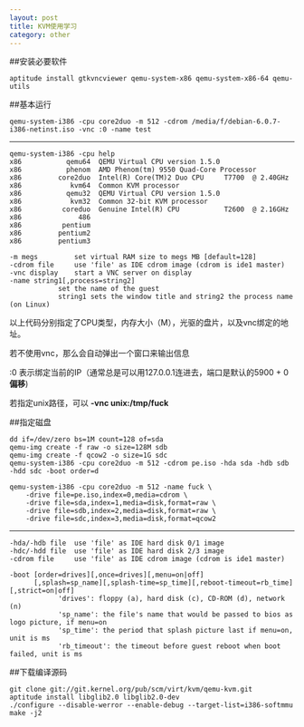 ```yaml
---
layout: post
title: KVM使用学习
category: other
---
```


##安装必要软件

	aptitude install gtkvncviewer qemu-system-x86 qemu-system-x86-64 qemu-utils

##基本运行

	qemu-system-i386 -cpu core2duo -m 512 -cdrom /media/f/debian-6.0.7-i386-netinst.iso -vnc :0 -name test

---

	qemu-system-i386 -cpu help
	x86           qemu64  QEMU Virtual CPU version 1.5.0                  
	x86           phenom  AMD Phenom(tm) 9550 Quad-Core Processor         
	x86         core2duo  Intel(R) Core(TM)2 Duo CPU     T7700  @ 2.40GHz 
	x86            kvm64  Common KVM processor                            
	x86           qemu32  QEMU Virtual CPU version 1.5.0                  
	x86            kvm32  Common 32-bit KVM processor                     
	x86          coreduo  Genuine Intel(R) CPU           T2600  @ 2.16GHz 
	x86              486                                                  
	x86          pentium                                                  
	x86         pentium2                                                  
	x86         pentium3

	-m megs         set virtual RAM size to megs MB [default=128]
	-cdrom file     use 'file' as IDE cdrom image (cdrom is ide1 master)
	-vnc display    start a VNC server on display
	-name string1[,process=string2]
		        set the name of the guest
		        string1 sets the window title and string2 the process name (on Linux)


以上代码分别指定了CPU类型，内存大小（M），光驱的盘片，以及vnc绑定的地址。

若不使用vnc，那么会自动弹出一个窗口来输出信息

:0 表示绑定当前的IP（通常总是可以用127.0.0.1连进去，端口是默认的5900 + 0**偏移**)

若指定unix路径，可以 **-vnc unix:/tmp/fuck**

##指定磁盘

	dd if=/dev/zero bs=1M count=128 of=sda
	qemu-img create -f raw -o size=128M sdb
	qemu-img create -f qcow2 -o size=1G sdc
	qemu-system-i386 -cpu core2duo -m 512 -cdrom pe.iso -hda sda -hdb sdb -hdd sdc -boot order=d

	qemu-system-i386 -cpu core2duo -m 512 -name fuck \
		-drive file=pe.iso,index=0,media=cdrom \
		-drive file=sda,index=1,media=disk,format=raw \
		-drive file=sdb,index=2,media=disk,format=raw \
		-drive file=sdc,index=3,media=disk,format=qcow2


---

	-hda/-hdb file  use 'file' as IDE hard disk 0/1 image
	-hdc/-hdd file  use 'file' as IDE hard disk 2/3 image
	-cdrom file     use 'file' as IDE cdrom image (cdrom is ide1 master)

	-boot [order=drives][,once=drives][,menu=on|off]
	      [,splash=sp_name][,splash-time=sp_time][,reboot-timeout=rb_time][,strict=on|off]
		        'drives': floppy (a), hard disk (c), CD-ROM (d), network (n)
		        'sp_name': the file's name that would be passed to bios as logo picture, if menu=on
		        'sp_time': the period that splash picture last if menu=on, unit is ms
		        'rb_timeout': the timeout before guest reboot when boot failed, unit is ms

##下载编译源码

	git clone git://git.kernel.org/pub/scm/virt/kvm/qemu-kvm.git
	aptitude install libglib2.0 libglib2.0-dev
	./configure --disable-werror --enable-debug --target-list=i386-softmmu
	make -j2




